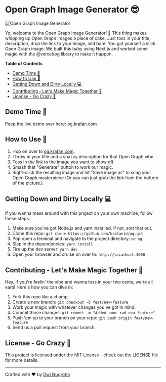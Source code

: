 # Open Graph Image Generator 😎

![Open Graph Image Generator](https://og.krafan.com/api?title=Open+Graph+Image+Generator&description=Generate+stunning+Open+Graph+images+effortlessly%21+The+Open+Graph+Image+Generator+lets+you+create+eye-catching+images+for+social+sharing.+Just+enter+your+title%2C+description%2C+and+image+link%2C+and+voil%C3%A0%21&image=https%3A%2F%2Fog.krafan.com%2Fimg%2Fkrafan.jpg&theme=dark)

Yo, welcome to the Open Graph Image Generator! 🚀 This thing makes whipping up Open Graph images a piece of cake. Just toss in your title, description, drop the link to your image, and bam! You got yourself a slick Open Graph image. We built this baby using Next.js and worked some magic with the @vercel/og library to make it happen.

**Table of Contents**
- [Demo Time 🎉](#demo-time-)
- [How to Use 🤙](#how-to-use-)
- [Getting Down and Dirty Locally 💻](#getting-down-and-dirty-locally-)
- [Contributing - Let's Make Magic Together 🤝](#contributing---lets-make-magic-together-)
- [License - Go Crazy 🎉](#license---go-crazy-)

## Demo Time 🎉

Peep the live demo over here: [og.krafan.com](https://og.krafan.com)

## How to Use 🤙

1. Hop on over to [og.krafan.com](https://og.krafan.com).
2. Throw in your title and a snazzy description for that Open Graph vibe.
3. Toss in the link to the image you want to show off.
4. Smash that "Generate" button to work our magic.
5. Right-click the resulting image and hit "Save image as" to snag your Open Graph masterpiece (Or you can just grab the link from the bottom of the picture.).

## Getting Down and Dirty Locally 💻

If you wanna mess around with this project on your own machine, follow these steps:

1. Make sure you've got Node.js and yarn installed. If not, sort that out.
2. Clone this repo: `git clone https://github.com/krafanid/og.git`
3. Pop open a terminal and navigate to the project directory: `cd og`
4. Slap in the dependencies: `yarn install`
5. Fire up the dev server: `yarn dev`
6. Open your browser and cruise on over to: `http://localhost:3000`

## Contributing - Let's Make Magic Together 🤝

Hey, if you're feelin' the vibe and wanna toss in your two cents, we're all ears! Here's how you can dive in:

1. Fork this repo like a champ.
2. Create a new branch: `git checkout -b feat/new-feature`
3. Work your magic with whatever changes you've got in mind.
4. Commit those changes: `git commit -m "Added some rad new feature"`
5. Push 'em up to your branch on your repo: `git push origin feat/new-feature`
6. Send us a pull request from your branch.

## License - Go Crazy 🎉

This project is licensed under the MIT License - check out the [LICENSE](LICENSE) file for more details.

---

Crafted with ❤️ by [Dwi Nugroho](https://github.com/DwiNugroho)
